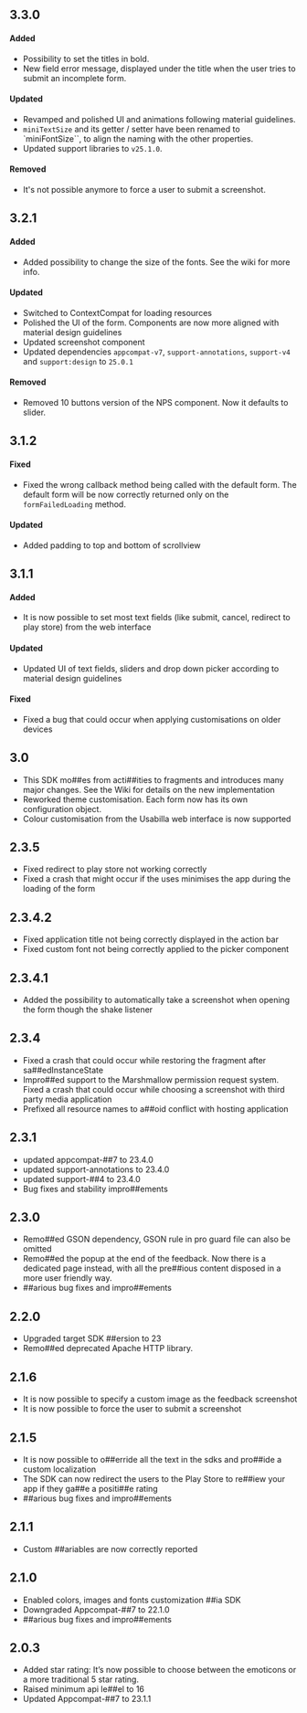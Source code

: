 ## 3.3.0
#### Added
- Possibility to set the titles in bold.
- New field error message, displayed under the title when the user tries to submit an incomplete form.

#### Updated
- Revamped and polished UI and animations following material guidelines.
- `miniTextSize` and its getter / setter have been renamed to `miniFontSize``, to align the naming with the other properties.
- Updated support libraries to `v25.1.0`.

#### Removed
- It's not possible anymore to force a user to submit a screenshot.

## 3.2.1
#### Added
- Added possibility to change the size of the fonts. See the wiki for more info.

#### Updated
- Switched to ContextCompat for loading resources
- Polished the UI of the form. Components are now more aligned with material design guidelines
- Updated screenshot component
- Updated dependencies `appcompat-v7`, `support-annotations`, `support-v4` and `support:design` to `25.0.1`

#### Removed
- Removed 10 buttons version of the NPS component. Now it defaults to slider.

## 3.1.2
#### Fixed
- Fixed the wrong callback method being called with the default form. The default form will be now correctly returned only on the `formFailedLoading` method.

#### Updated
- Added padding to top and bottom of scrollview


## 3.1.1
#### Added
- It is now possible to set most text fields (like submit, cancel, redirect to play store) from the web interface

#### Updated
- Updated UI of text fields, sliders and drop down picker according to material design guidelines

#### Fixed
- Fixed a bug that could occur when applying customisations on older devices

## 3.0
- This SDK mo##es from acti##ities to fragments and introduces many major changes. See the Wiki for details on the new implementation
- Reworked theme customisation. Each form now has its own configuration object.
- Colour customisation from the Usabilla web interface is now supported


## 2.3.5
- Fixed redirect to play store not working correctly
- Fixed a crash that might occur if the uses minimises the app during the loading of the form

## 2.3.4.2
- Fixed application title not being correctly displayed in the action bar
- Fixed custom font not being correctly applied to the picker component

## 2.3.4.1
- Added the possibility to automatically take a screenshot when opening the form though the shake listener

## 2.3.4
- Fixed a crash that could occur while restoring the fragment after sa##edInstanceState
- Impro##ed support to the Marshmallow permission request system. Fixed a crash that could occur while choosing a screenshot with third party media application
- Prefixed all resource names to a##oid conflict with hosting application


## 2.3.1
- updated appcompat-##7 to 23.4.0
- updated support-annotations to 23.4.0
- updated support-##4 to 23.4.0
- Bug fixes and stability impro##ements

## 2.3.0
- Remo##ed GSON dependency, GSON rule in pro guard file can also be omitted
- Remo##ed the popup at the end of the feedback. Now there is a dedicated page instead, with all the pre##ious content disposed in a more user friendly way.
- ##arious bug fixes and impro##ements

## 2.2.0
- Upgraded target SDK ##ersion to 23
- Remo##ed deprecated Apache HTTP library.

## 2.1.6
- It is now possible to specify a custom image as the feedback screenshot
- It is now possible to force the user to submit a screenshot

## 2.1.5
- It is now possible to o##erride  all the text in the sdks and pro##ide a custom localization
- The SDK can now redirect the users to the Play Store to re##iew your app if they ga##e a positi##e rating
- ##arious bug fixes and impro##ements


## 2.1.1
- Custom ##ariables are now correctly reported

## 2.1.0
- Enabled colors, images and fonts customization ##ia SDK
- Downgraded Appcompat-##7 to 22.1.0
- ##arious bug fixes and impro##ements

## 2.0.3
- Added star rating: It’s now possible to choose between the emoticons or a more traditional 5 star rating.
- Raised minimum api le##el to 16
- Updated Appcompat-##7 to 23.1.1

